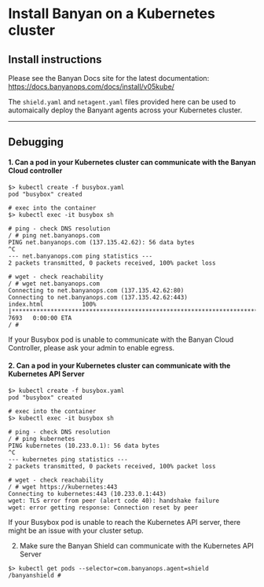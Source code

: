 # Install Banyan on a Kubernetes cluster

## Install instructions

Please see the Banyan Docs site for the latest documentation: https://docs.banyanops.com/docs/install/v05kube/

The `shield.yaml` and `netagent.yaml` files provided here can be used to automaically deploy the Banyant agents across your Kubernetes cluster.

---

## Debugging

#### 1. Can a pod in your Kubernetes cluster can communicate with the Banyan Cloud controller

```
$> kubectl create -f busybox.yaml
pod "busybox" created

# exec into the container
$> kubectl exec -it busybox sh

# ping - check DNS resolution
/ # ping net.banyanops.com
PING net.banyanops.com (137.135.42.62): 56 data bytes
^C
--- net.banyanops.com ping statistics ---
2 packets transmitted, 0 packets received, 100% packet loss

# wget - check reachability
/ # wget net.banyanops.com
Connecting to net.banyanops.com (137.135.42.62:80)
Connecting to net.banyanops.com (137.135.42.62:443)
index.html           100% |***************************************************************************************|  7693   0:00:00 ETA
/ # 
```

If your Busybox pod is unable to communicate with the Banyan Cloud Controller, please ask your admin to enable egress.


#### 2. Can a pod in your Kubernetes cluster can communicate with the Kubernetes API Server

```
$> kubectl create -f busybox.yaml
pod "busybox" created

# exec into the container
$> kubectl exec -it busybox sh

# ping - check DNS resolution
/ # ping kubernetes
PING kubernetes (10.233.0.1): 56 data bytes
^C
--- kubernetes ping statistics ---
2 packets transmitted, 0 packets received, 100% packet loss

# wget - check reachability
/ # wget https://kubernetes:443
Connecting to kubernetes:443 (10.233.0.1:443)
wget: TLS error from peer (alert code 40): handshake failure
wget: error getting response: Connection reset by peer
```

If your Busybox pod is unable to reach the Kubernetes API server, there might be an issue with your cluster setup.


2. Make sure the Banyan Shield can communicate with the Kubernetes API Server

```
$> kubectl get pods --selector=com.banyanops.agent=shield
/banyanshield # 
```